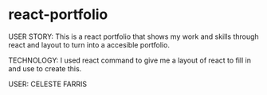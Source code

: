 # react-portfolio

USER STORY:
This is a react portfolio that shows my work and skills through react and layout to turn into a accesible portfolio.

TECHNOLOGY: I used react command to give me a layout of react to fill in and use to create this.

USER: CELESTE FARRIS
